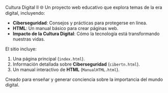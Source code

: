  Cultura Digital II 🌐
Un proyecto web educativo que explora temas de la era digital, incluyendo:
- **Ciberseguridad**: Consejos y prácticas para protegerse en línea.
- **HTML**: Un manual básico para crear páginas web.
- **Impacto de la Cultura Digital**: Cómo la tecnología está transformando nuestras vidas.

El sitio incluye:
1. Una página principal (`index.html`).
2. Información detallada sobre **Ciberseguridad** (`cibertn.html`).
3. Un manual interactivo de **HTML** (`ManualHTML.html`).

Creado para enseñar y generar conciencia sobre la importancia del mundo digital.  
